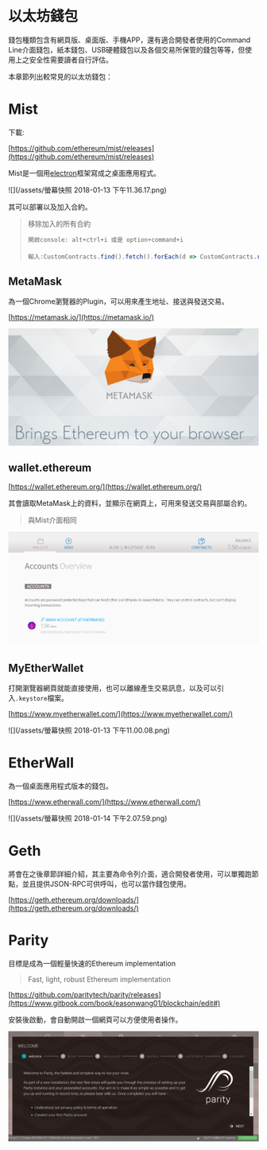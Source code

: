 # 以太坊錢包

錢包種類包含有網頁版、桌面版、手機APP，還有適合開發者使用的Command Line介面錢包，紙本錢包、USB硬體錢包以及各個交易所保管的錢包等等，但使用上之安全性需要讀者自行評估。

本章節列出較常見的以太坊錢包：

# Mist

下載:

[https://github.com/ethereum/mist/releases](https://github.com/ethereum/mist/releases)

Mist是一個用[electron](https://github.com/atom/electron)框架寫成之桌面應用程式。

![](/assets/螢幕快照 2018-01-13 下午11.36.17.png)

其可以部署以及加入合約。

> 移除加入的所有合約
>
> ```js
> 開啟console: alt+ctrl+i 或是 option+command+i
>
> 輸入:CustomContracts.find().fetch().forEach(d => CustomContracts.remove(d))
> ```

## MetaMask

為一個Chrome瀏覽器的Plugin，可以用來產生地址、接送與發送交易。

[https://metamask.io/](https://metamask.io/)

![](/assets/09.png)

## wallet.ethereum

[https://wallet.ethereum.org/](https://wallet.ethereum.org/)

其會讀取MetaMask上的資料，並顯示在網頁上，可用來發送交易與部屬合約。

> 與Mist介面相同

![](/assets/9091.png)

## MyEtherWallet

打開瀏覽器網頁就能直接使用，也可以離線產生交易訊息，以及可以引入`.keystore`檔案。

[https://www.myetherwallet.com/](https://www.myetherwallet.com/)

![](/assets/螢幕快照 2018-01-13 下午11.00.08.png)

# EtherWall

為一個桌面應用程式版本的錢包。

[https://www.etherwall.com/](https://www.etherwall.com/)

![](/assets/螢幕快照 2018-01-14 下午2.07.59.png)

# Geth

將會在之後章節詳細介紹，其主要為命令列介面，適合開發者使用，可以單獨跑節點，並且提供JSON-RPC可供呼叫，也可以當作錢包使用。

[https://geth.ethereum.org/downloads/](https://geth.ethereum.org/downloads/)

# Parity

目標是成為一個輕量快速的Ethereum implementation

> Fast, light, robust Ethereum implementation

[https://github.com/paritytech/parity/releases](https://www.gitbook.com/book/easonwang01/blockchain/edit#)

安裝後啟動，會自動開啟一個網頁可以方便使用者操作。

![](/assets/bd4dbf77-75f5-4fcd-8ea4-e8f88e0d8be4.png)

